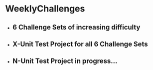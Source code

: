 # WeeklyChallenges

- ## 6 Challenge Sets of increasing difficulty

- ## X-Unit Test Project for all 6 Challenge Sets

- ## N-Unit Test Project in progress...
